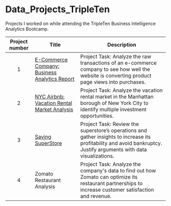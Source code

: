 # Data_Projects_TripleTen
Projects I worked on while attending the TripleTen Business Intelligence Analytics Bootcamp.


| Project number | Title | Description |
| :-----------: | ----------- |----------- |
| 1 | [E-Commerce Company: Business Analytics Report](https://github.com/Tyler-Fong/Data_Projects_TripleTen/tree/main/E-Commerce%20Company%3A%20Business%20Analytics%20Report)| Project Task: Analyze the raw transactions of an e-commerce company to see how well the website is converting product page views into purchases. |
| 2 | [NYC Airbnb: Vacation Rental Market Analysis](https://github.com/Tyler-Fong/Data_Projects_TripleTen/tree/main/NYC%20Airbnb%3A%20Vacation%20Rental%20Market%20Analysis) | Project Task: Analyze the vacation rental market in the Manhattan borough of New York City to identify multiple investment opportunities. |
| 3 | [Saving SuperStore](https://github.com/Tyler-Fong/Data_Projects_TripleTen/tree/main/Saving%20SuperStore) | Project Task: Review the superstore’s operations and gather insights to increase its profitability and avoid bankruptcy. Justify arguments with data visualizations. |
| 4 | Zomato Restaurant Analysis | Project Task: Analyze the company's data to find out how Zomato can optimize its restaurant partnerships to increase customer satisfaction and revenue. |
